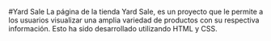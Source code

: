 #Yard Sale
La página de la tienda Yard Sale, es un proyecto que le permite a los usuarios visualizar una amplia variedad de productos con su respectiva información. Esto ha sido desarrollado utilizando HTML y CSS.
